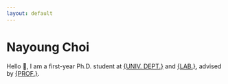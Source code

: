 ```yaml
---
layout: default
---
```


# Nayoung Choi

Hello 🤝, I am a first-year Ph.D. student at [{UNIV. DEPT.}](www.) and [{LAB.}](www.), advised by [{PROF.}](www.).